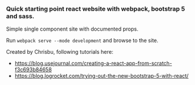 ### Quick starting point react website with webpack, bootstrap 5 and sass.

Simple single component site with documented props.

Run `webpack serve --mode development` and browse to the site.


Created by Chrisbu, following tutorials here:

* https://blog.usejournal.com/creating-a-react-app-from-scratch-f3c693b84658
* https://blog.logrocket.com/trying-out-the-new-bootstrap-5-with-react/

